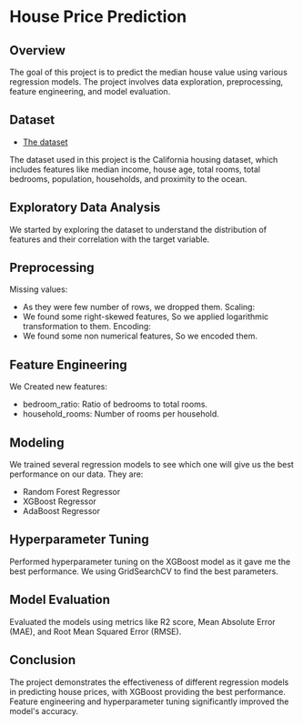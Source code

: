 # House Price Prediction

## Overview
The goal of this project is to predict the median house value using various regression models. The project involves data exploration, preprocessing, feature engineering, and model evaluation.

## Dataset
- [The dataset](https://www.kaggle.com/datasets/camnugent/california-housing-prices)

The dataset used in this project is the California housing dataset, which includes features like median income, house age, total rooms, total bedrooms, population, households, and proximity to the ocean.

## Exploratory Data Analysis
We started by exploring the dataset to understand the distribution of features and their correlation with the target variable.

## Preprocessing
Missing values:
- As they were few number of rows, we dropped them.
Scaling:
- We found some right-skewed features, So we applied logarithmic transformation to them.
Encoding:
- We found some non numerical features, So we encoded them.

## Feature Engineering
We Created new features:
- bedroom_ratio: Ratio of bedrooms to total rooms.
- household_rooms: Number of rooms per household.

## Modeling
We trained several regression models to see which one will give us the best performance on our data. They are:
- Random Forest Regressor
- XGBoost Regressor
- AdaBoost Regressor

## Hyperparameter Tuning
Performed hyperparameter tuning on the XGBoost model as it gave me the best performance. We using GridSearchCV to find the best parameters.

## Model Evaluation
Evaluated the models using metrics like R2 score, Mean Absolute Error (MAE), and Root Mean Squared Error (RMSE).

## Conclusion
The project demonstrates the effectiveness of different regression models in predicting house prices, with XGBoost providing the best performance. Feature engineering and hyperparameter tuning significantly improved the model's accuracy.